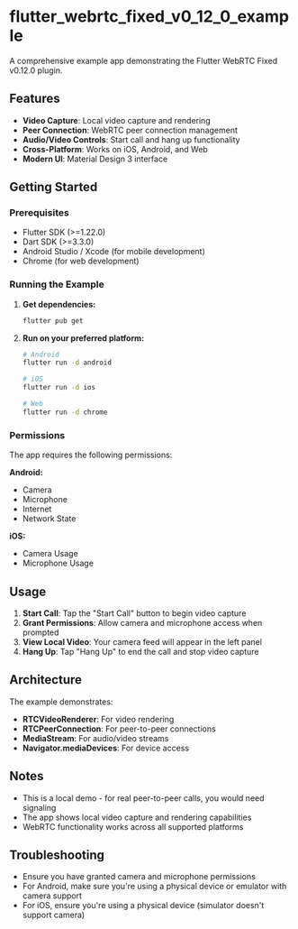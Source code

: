 # flutter_webrtc_fixed_v0_12_0_example

A comprehensive example app demonstrating the Flutter WebRTC Fixed v0.12.0 plugin.

## Features

- **Video Capture**: Local video capture and rendering
- **Peer Connection**: WebRTC peer connection management
- **Audio/Video Controls**: Start call and hang up functionality
- **Cross-Platform**: Works on iOS, Android, and Web
- **Modern UI**: Material Design 3 interface

## Getting Started

### Prerequisites

- Flutter SDK (>=1.22.0)
- Dart SDK (>=3.3.0)
- Android Studio / Xcode (for mobile development)
- Chrome (for web development)

### Running the Example

1. **Get dependencies:**
   ```bash
   flutter pub get
   ```

2. **Run on your preferred platform:**
   ```bash
   # Android
   flutter run -d android
   
   # iOS
   flutter run -d ios
   
   # Web
   flutter run -d chrome
   ```

### Permissions

The app requires the following permissions:

**Android:**
- Camera
- Microphone
- Internet
- Network State

**iOS:**
- Camera Usage
- Microphone Usage

## Usage

1. **Start Call**: Tap the "Start Call" button to begin video capture
2. **Grant Permissions**: Allow camera and microphone access when prompted
3. **View Local Video**: Your camera feed will appear in the left panel
4. **Hang Up**: Tap "Hang Up" to end the call and stop video capture

## Architecture

The example demonstrates:

- **RTCVideoRenderer**: For video rendering
- **RTCPeerConnection**: For peer-to-peer connections
- **MediaStream**: For audio/video streams
- **Navigator.mediaDevices**: For device access

## Notes

- This is a local demo - for real peer-to-peer calls, you would need signaling
- The app shows local video capture and rendering capabilities
- WebRTC functionality works across all supported platforms

## Troubleshooting

- Ensure you have granted camera and microphone permissions
- For Android, make sure you're using a physical device or emulator with camera support
- For iOS, ensure you're using a physical device (simulator doesn't support camera)
